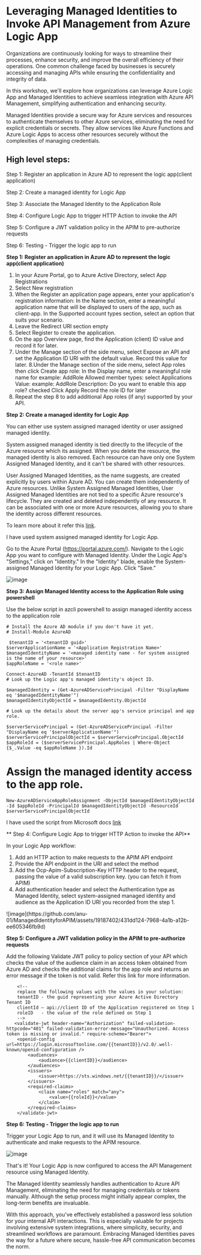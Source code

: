 # Leveraging Managed Identities to Invoke API Management from Azure Logic App

Organizations are continuously looking for ways to streamline their processes, enhance security, and improve the overall efficiency of their operations. One common challenge faced by businesses is securely accessing and managing APIs  while ensuring the confidentiality and integrity of data. 

In this workshop, we'll explore how organizations can leverage Azure Logic App and Managed Identities to achieve seamless integration with Azure API Management, simplifying authentication and enhancing security.

Managed Identities provide a secure way for Azure services and resources to authenticate themselves to other Azure services, eliminating the need for explicit credentials or secrets. They allow services like Azure Functions and Azure Logic Apps to access other resources securely without the complexities of managing credentials.

## **High level steps:**

Step 1: Register an application in Azure AD to represent the logic app(client application)

Step 2: Create a managed identity for Logic App

Step 3: Associate the Managed Identity to the Application Role

Step 4: Configure Logic App to trigger HTTP Action to invoke the API

Step 5: Configure a JWT validation policy in the APIM to pre-authorize requests

Step 6: Testing - Trigger the logic app to run

**Step 1: Register an application in Azure AD to represent the logic app(client application)**

1. In your Azure Portal, go to Azure Active Directory, select App Registrations
2. Select New registration
3. When the Register an application page appears, enter your application's registration information:
    In the Name section, enter a meaningful application name that will be displayed to users of the app, such as client-app.
    In the Supported account types section, select an option that suits your scenario.
4. Leave the Redirect URI section empty
5. Select Register to create the application.
6. On the app Overview page, find the Application (client) ID value and record it for later.
7. Under the Manage section of the side menu, select Expose an API and set the Application ID URI with the default value. Record this value for later.
8.Under the Manage section of the side menu, select App roles then click Create app role:
    In the Display name, enter a meaningful role name for example: AddRole
    Allowed member types: select Applications
    Value: example: AddRole
    Description: <as necessary>
    Do you want to enable this app role? checked
    Click Apply
    Record the role ID for later
9. Repeat the step 8 to add additional App roles (if any) supported by your API.
 
**Step 2: Create a managed identity for Logic App**

You can either use system assigned managed identity or user assigned managed identity. 

System assigned managed identity is tied directly to the lifecycle of the Azure resource which its assigned. When you delete the resource, the managed identity is also removed. Each resource can have only one System Assigned Managed Identity, and it can't be shared with other resources. 

User Assigned Managed Identities, as the name suggests, are created explicitly by users within Azure AD. You can create them independently of Azure resources. Unlike System Assigned Managed Identities, User Assigned Managed Identities are not tied to a specific Azure resource's lifecycle. They are created and deleted independently of any resource. It can be associated with one or more Azure resources, allowing you to share the identity across different resources. 

To learn more about it refer this [link](https://learn.microsoft.com/en-us/azure/active-directory/managed-identities-azure-resources/overview).

I have used system assigned managed identity for Logic App.

  Go to the Azure Portal (https://portal.azure.com/).
  Navigate to the Logic App you want to configure with Managed Identity.
  Under the Logic App's "Settings," click on "Identity."
  In the "Identity" blade, enable the System-assigned Managed Identity for your Logic App. Click "Save." 

![image](https://github.com/anu-01/ManagedIdentityforAPIM/assets/19187402/bc492c7a-0121-420c-bdea-acac73bd6c07)


**Step 3: Assign Managed Identity access to the Application Role using powershell**

Use the below script in azcli powershell to assign managed identity access to the application role

    # Install the Azure AD module if you don't have it yet. 
    # Install-Module AzureAD
  
     $tenantID = '<tenantID guid>'
    $serverApplicationName = '<Application Registration Name>'
    $managedIdentityName = '<managed identity name - for system assigned is the name of your resource>'
    $appRoleName = '<role name>'
  
    Connect-AzureAD -TenantId $tenantID
    # Look up the Logic app's managed identity's object ID.
  
    $managedIdentity = (Get-AzureADServicePrincipal -Filter "DisplayName eq '$managedIdentityName'")
    $managedIdentityObjectId = $managedIdentity.ObjectId
   
    # Look up the details about the server app's service principal and app role.
  
    $serverServicePrincipal = (Get-AzureADServicePrincipal -Filter "DisplayName eq '$serverApplicationName'")
    $serverServicePrincipalObjectId = $serverServicePrincipal.ObjectId
    $appRoleId = ($serverServicePrincipal.AppRoles | Where-Object {$_.Value -eq $appRoleName }).Id

 # Assign the managed identity access to the app role.

    New-AzureADServiceAppRoleAssignment -ObjectId $managedIdentityObjectId  -Id $appRoleId -PrincipalId $managedIdentityObjectId -ResourceId $serverServicePrincipalObjectId


I have used the script from Microsoft docs [link](https://learn.microsoft.com/en-us/azure/active-directory/managed-identities-azure-resources/how-to-assign-app-role-managed-identity-powershell?WT.mc_id=AZ-MVP-5002438)

** Step 4: Configure Logic App to trigger HTTP Action to invoke the API**

In your Logic App workflow:
<ol>
  <li>Add an HTTP action to make requests to the APIM API endpoint</li>
  <li>Provide the API endpoint in the URI and select the method</li>
 <li> Add the Ocp-Apim-Subscription-Key HTTP header to the request, passing the value of a valid subscription key. (you can fetch it from APIM)</li>
  
  <li>Add authentication header and select the Authentication type as Managed Identity, select system-assigned managed identity and audience as the Application ID URI you recorded from the step 1.</li>
</ol>
![image](https://github.com/anu-01/ManagedIdentityforAPIM/assets/19187402/431dd124-7968-4a1b-a12b-ee605346fb9d)


**Step 5: Configure a JWT validation policy in the APIM to pre-authorize requests**

Add the following Validate JWT policy to <inbound> policy section of your API which checks the value of the audience claim in an access token obtained from Azure AD and checks the additional claims for the app role and returns an error message if the token is not valid. Refer this link for more information.


        <!--
        replace the following values with the values in your solution:
        tenantID - the guid representing your Azure Active Directory Tenant ID
        clientId – api://client ID of the Application registered on Step 1
        roleID   - the value of the role defined on Step 1
        -->
       <validate-jwt header-name="Authorization" failed-validation-httpcode="401" failed-validation-error-message="Unauthorized. Access token is missing or invalid." require-scheme="Bearer">
        <openid-config url=https://login.microsoftonline.com/{{tenantID}}/v2.0/.well-known/openid-configuration />
            <audiences>
                <audience>{{clientID}}</audience>
            </audiences>
            <issuers>
                <issuer>https://sts.windows.net/{{tenantID}}/</issuer>
            </issuers>
            <required-claims>
                <claim name="roles" match="any">
                    <value>{{roleId}}</value>
                </claim>
            </required-claims>
        </validate-jwt>
 

 

**Step 6: Testing - Trigger the logic app to run**

Trigger your Logic App to run, and it will use its Managed Identity to authenticate and make requests to the APIM resource.

 ![image](https://github.com/anu-01/ManagedIdentityforAPIM/assets/19187402/c3de1a93-0f7f-4132-8be6-6319c288499a)
	
	
That's it! Your Logic App is now configured to access the API Management resource using Managed Identity.

The Managed Identity seamlessly handles authentication to Azure API Management, eliminating the need for managing credentials or tokens manually. Although the setup process might initially appear complex, the long-term benefits are invaluable.

With this approach, you've effectively established a password less solution for your internal API interactions. This is especially valuable for projects involving extensive system integrations, where simplicity, security, and streamlined workflows are paramount. Embracing Managed Identities paves the way for a future where secure, hassle-free API communication becomes the norm.

 

 
